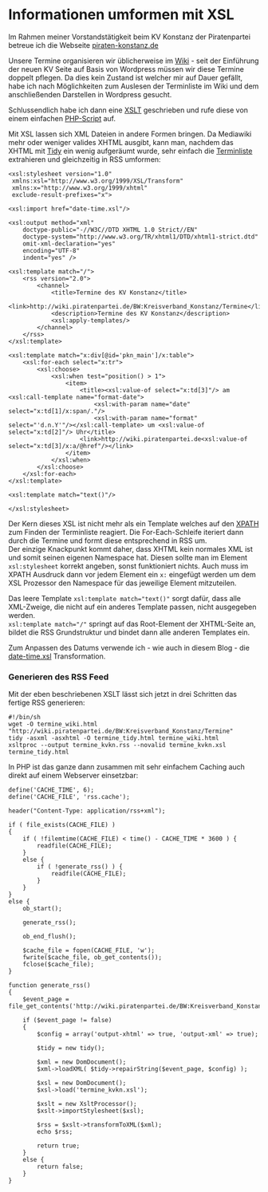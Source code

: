 # Informationen umformen mit XSL

Im Rahmen meiner Vorstandstätigkeit beim KV Konstanz der Piratenpartei betreue ich die Webseite [piraten-konstanz.de](http://piraten-konstanz.de)

Unsere Termine organisieren wir üblicherweise im [Wiki](http://wiki.piratenpartei.de/Kreisverband_Konstanz) - seit der Einführung der neuen KV Seite auf Basis von Wordpress müssen wir diese Termine doppelt pflegen. Da dies kein Zustand ist welcher mir auf Dauer gefällt, habe ich nach Möglichkeiten zum Auslesen der Terminliste im Wiki und dem anschließenden Darstellen in Wordpress gesucht.

Schlussendlich habe ich dann eine [XSLT](http://de.wikipedia.org/wiki/XSLT) geschrieben und rufe diese von einem einfachen [PHP-Script](http://piraten-konstanz.de/wp-content/tool/events_rss.php) auf.

Mit XSL lassen sich XML Dateien in andere Formen bringen. Da Mediawiki mehr oder weniger valides XHTML ausgibt, kann man, nachdem das XHTML mit [Tidy](http://tidy.sourceforge.net) ein wenig aufgeräumt wurde, sehr einfach die [Terminliste](http://wiki.piratenpartei.de/BW:Kreisverband_Konstanz/Termine) extrahieren und gleichzeitig in RSS umformen:

	<xsl:stylesheet version="1.0"
	 xmlns:xsl="http://www.w3.org/1999/XSL/Transform"
	 xmlns:x="http://www.w3.org/1999/xhtml"
	 exclude-result-prefixes="x">
	 
	<xsl:import href="date-time.xsl"/>

	<xsl:output method="xml"
		doctype-public="-//W3C//DTD XHTML 1.0 Strict//EN"
		doctype-system="http://www.w3.org/TR/xhtml1/DTD/xhtml1-strict.dtd"
		omit-xml-declaration="yes"
		encoding="UTF-8"
		indent="yes" />

	<xsl:template match="/">
		<rss version="2.0">
			<channel>
				<title>Termine des KV Konstanz</title>
				<link>http://wiki.piratenpartei.de/BW:Kreisverband_Konstanz/Termine</link>
				<description>Termine des KV Konstanz</description>
				<xsl:apply-templates/>
			</channel>
		</rss>
	</xsl:template>

	<xsl:template match="x:div[@id='pkn_main']/x:table">
		<xsl:for-each select="x:tr">
			<xsl:choose>
				<xsl:when test="position() > 1">
					<item>
						<title><xsl:value-of select="x:td[3]"/> am <xsl:call-template name="format-date">
							<xsl:with-param name="date" select="x:td[1]/x:span/."/>
							<xsl:with-param name="format" select="'d.n.Y'"/></xsl:call-template> um <xsl:value-of select="x:td[2]"/> Uhr</title>
						<link>http://wiki.piratenpartei.de<xsl:value-of select="x:td[3]/x:a/@href"/></link>
					</item>
				</xsl:when>
			</xsl:choose>
		</xsl:for-each>
	</xsl:template>

	<xsl:template match="text()"/>

	</xsl:stylesheet>

Der Kern dieses XSL ist nicht mehr als ein Template welches auf den [XPATH](http://de.wikipedia.org/wiki/XPATH) zum Finden der Terminliste reagiert. Die For-Each-Schleife iteriert dann durch die Termine und formt diese entsprechend in RSS um.  
Der einzige Knackpunkt kommt daher, dass XHTML kein normales XML ist und somit seinen eigenen Namespace hat. Diesen sollte man im Element `xsl:stylesheet` korrekt angeben, sonst funktioniert nichts. Auch muss im XPATH Ausdruck dann vor jedem Element ein `x:` eingefügt werden um dem XSL Prozessor den Namespace für das jeweilige Element mitzuteilen.

Das leere Template `xsl:template match="text()"` sorgt dafür, dass alle XML-Zweige, die nicht auf ein anderes Template passen, nicht ausgegeben werden.  
`xsl:template match="/"` springt auf das Root-Element der XHTML-Seite an, bildet die RSS Grundstruktur und bindet dann alle anderen Templates ein.

Zum Anpassen des Datums verwende ich - wie auch in diesem Blog - die [date-time.xsl](http://symphony-cms.com/download/xslt-utilities/view/20506/) Transformation.

### Generieren des RSS Feed

Mit der eben beschriebenen XSLT lässt sich jetzt in drei Schritten das fertige RSS generieren:

	#!/bin/sh
	wget -O termine_wiki.html "http://wiki.piratenpartei.de/BW:Kreisverband_Konstanz/Termine"
	tidy -asxml -asxhtml -O termine_tidy.html termine_wiki.html
	xsltproc --output termine_kvkn.rss --novalid termine_kvkn.xsl termine_tidy.html

In PHP ist das ganze dann zusammen mit sehr einfachem Caching auch direkt auf einem Webserver einsetzbar:

	define('CACHE_TIME', 6);
	define('CACHE_FILE', 'rss.cache');

	header("Content-Type: application/rss+xml");

	if ( file_exists(CACHE_FILE) ) 
	{
		if ( !filemtime(CACHE_FILE) < time() - CACHE_TIME * 3600 ) {
			readfile(CACHE_FILE);
		}
		else {
			if ( !generate_rss() ) {
				readfile(CACHE_FILE);
			}
		}
	}
	else {
		ob_start();	
		
		generate_rss();
		
		ob_end_flush(); 
		
		$cache_file = fopen(CACHE_FILE, 'w'); 
		fwrite($cache_file, ob_get_contents());
		fclose($cache_file); 
	}
	   
	function generate_rss()
	{
		$event_page =  file_get_contents('http://wiki.piratenpartei.de/BW:Kreisverband_Konstanz/Termine');

		if ($event_page != false)
		{
			$config = array('output-xhtml' => true, 'output-xml' => true);

			$tidy = new tidy();

			$xml = new DomDocument();
			$xml->loadXML( $tidy->repairString($event_page, $config) );

			$xsl = new DomDocument();
			$xsl->load('termine_kvkn.xsl');

			$xslt = new XsltProcessor();
			$xslt->importStylesheet($xsl);

			$rss = $xslt->transformToXML($xml);
			echo $rss;
			
			return true;
		}
		else {
			return false;
		}
	}
